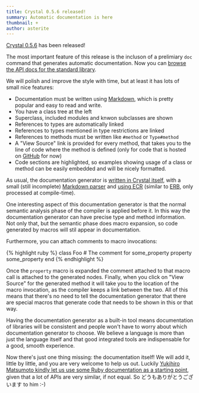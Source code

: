 ```yaml
---
title: Crystal 0.5.6 released!
summary: Automatic documentation is here
thumbnail: +
author: asterite
---
```


[Crystal 0.5.6](https://github.com/crystal-lang/crystal/releases/tag/0.5.6) has been released!

The most important feature of this release is the incluson of a prelimiary `doc` command
that generates automatic documentation. Now you can [browse the API docs for the standard library](https://crystal-lang.org/api).

We will polish and improve the style with time, but at least it has lots of small nice features:

<ul class="goals spaced">
  <li>Documentation must be written using <a href="http://daringfireball.net/projects/markdown/" target="_blank">Markdown</a>, which is pretty popular and easy to read and write.</li>
  <li>You have a class tree at the left</li>
  <li>Superclass, included modules and knwon subclasses are shown</li>
  <li>References to types are automatically linked</li>
  <li>References to types mentioned in type restrictions are linked</li>
  <li>References to methods must be written like <code>#method</code> or <code>Type#method</code></li>
  <li>A "View Source" link is provided for every method, that takes you to the line of code where the method is defined (only for code that is hosted on <a href="https://github.com/" target="_blank">GitHub</a> for now)</li>
  <li>Code sections are highlighted, so examples showing usage of a class or method can be easily embedded and will be nicely formatted.</li>
</ul>

As usual, the documentation generator is [written in Crystal itself](https://github.com/crystal-lang/crystal/blob/master/src/compiler/crystal/tools/doc/generator.cr),
with a small (still incomplete) [Markdown parser](https://github.com/crystal-lang/crystal/blob/8039530863db02f050a1973f1ade9924acdfbcfe/src/markdown/parser.cr)
and [using ECR](https://github.com/crystal-lang/crystal/blob/master/src/compiler/crystal/tools/doc/html/type.html) (similar to [ERB](http://en.wikipedia.org/wiki/ERuby), only processed at compile-time).

One interesting aspect of this documentation generator is that the normal semantic analysis phase of the compiler
is applied before it. In this way the documentation generator can have precise type and method information.
Not only that, but the semantic phase does macro expansion, so code generated by macros will stil appear in documentation.

Furthermore, you can attach comments to macro invocations:

<div class="code_section">{% highlight ruby %}
class Foo
  # The comment for some_property
  property some_property
end
{% endhighlight %}</div>

Once the `property` macro is expanded the comment attached to that macro call is attached to the
generated nodes. Finally, when you click on "View Source" for the generated method it will take
you to the location of the macro invocation, as the compiler keeps a link between the two.
All of this means that there's no need to tell the documentation generator that there are special
macros that generate code that needs to be shown in this or that way.

Having the documentation generator as a built-in tool means documentation of libraries will be consistent
and people won't have to worry about which documentation generator to choose. We believe a language
is more than just the language itself and that good integrated tools are indispensable for a good,
smooth experience.

Now there's just one thing missing: the documentation itself! We will add it, little by little, and you
are very welcome to help us out. Luckily [Yukihiro Matsumoto kindly let us use some Ruby documentation as
a starting point](https://twitter.com/yukihiro_matz/status/549317901002342400), given that a lot of
APIs are very similar, if not equal. So どうもありがとうございます to him :-)

